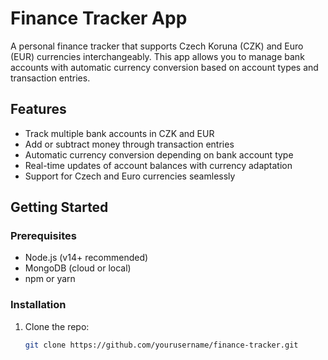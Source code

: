 # Finance Tracker App

A personal finance tracker that supports Czech Koruna (CZK) and Euro (EUR) currencies interchangeably. This app allows you to manage bank accounts with automatic currency conversion based on account types and transaction entries.

## Features

- Track multiple bank accounts in CZK and EUR
- Add or subtract money through transaction entries
- Automatic currency conversion depending on bank account type
- Real-time updates of account balances with currency adaptation
- Support for Czech and Euro currencies seamlessly

## Getting Started

### Prerequisites

- Node.js (v14+ recommended)
- MongoDB (cloud or local)
- npm or yarn

### Installation

1. Clone the repo:
   ```bash
   git clone https://github.com/yourusername/finance-tracker.git
